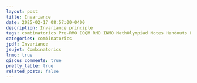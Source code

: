 ```yaml
---
layout: post
title: Invariance
date: 2025-02-17 08:57:00-0400
description: Invariance principle
tags: combinatorics Pre-RMO IOQM RMO INMO MathOlympiad Notes Handouts LectureNotes
categories: combinatorics
jpdf: Invariance
jsujet: Combinatorics
lnmo: true
giscus_comments: true
pretty_table: true
related_posts: false
---
```

